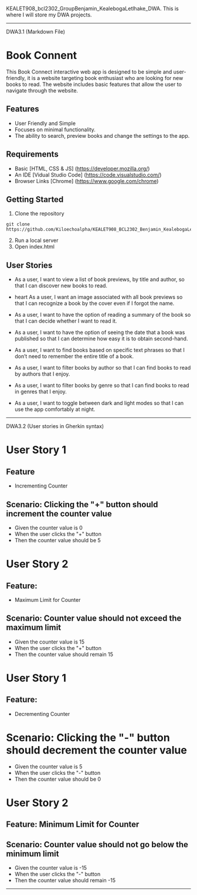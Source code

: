 KEALET908_bcl2302_GroupBenjamin_KealebogaLetlhake_DWA.
This is where I will store my DWA projects.

________________________________________________________________________________________________________________________________________________________________
DWA3.1 (Markdown File)

# Book Connent 

This Book Connect interactive web app is designed to be simple and user-friendly, it is a website targeting book enthusiast who are looking for new books to read. The website includes basic features that allow the user to navigate through the website.

## Features 

- User Friendly and Simple
- Focuses on minimal functionality.
- The ability to search, preview books and change the settings to the app.

## Requirements

- Basic [HTML, CSS & JS] (https://developer.mozilla.org/)
- An IDE [Vidual Studio Code] (https://code.visualstudio.com/)
- Browser Links [Chrome] (https://www.google.com/chrome)

## Getting Started
1. Clone the repository
```
git clone https://github.com/Kiloechoalpha/KEALET908_BCL2302_Benjamin_KealebogaLetlhake_ITW9.git
```
2. Run a local server
3. Open index.html
 

## User Stories 

- As a user, I want to view a list of book previews, by title and author, so that I can discover new books to read.

- heart As a user, I want an image associated with all book previews so that I can recognize a book by the cover even if I forgot the name.

- As a user, I want to have the option of reading a summary of the book so that I can decide whether I want to read it.

- As a user, I want to have the option of seeing the date that a book was published so that I can determine how easy it is to obtain second-hand.

- As a user, I want to find books based on specific text phrases so that I don’t need to remember the entire title of a book.

- As a user, I want to filter books by author so that I can find books to read by authors that I enjoy.

- As a user, I want to filter books by genre so that I can find books to read in genres that I enjoy.

- As a user, I want to toggle between dark and light modes so that I can use the app comfortably at night.

________________________________________________________________________________________________________________________________________________________________

DWA3.2 (User stories in Gherkin syntax)

# User Story 1

## Feature
- Incrementing Counter
 
## Scenario: Clicking the "+" button should increment the counter value
- Given the counter value is 0
- When the user clicks the "+" button
- Then the counter value should be 5


# User Story 2

## Feature:
- Maximum Limit for Counter

## Scenario: Counter value should not exceed the maximum limit
- Given the counter value is 15
- When the user clicks the "+" button
- Then the counter value should remain 15

# User Story 1

## Feature:
- Decrementing Counter

# Scenario: Clicking the "-" button should decrement the counter value
- Given the counter value is 5
- When the user clicks the "-" button
- Then the counter value should be 0


# User Story 2

## Feature: Minimum Limit for Counter

## Scenario: Counter value should not go below the minimum limit
- Given the counter value is -15
- When the user clicks the "-" button
- Then the counter value should remain -15
  

________________________________________________________________________________________________________________________________________________________________